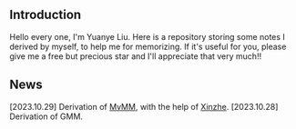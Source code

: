 
## Introduction

Hello every one, I'm Yuanye Liu. Here is a repository storing some notes I derived by myself, to help me for memorizing. If it's useful for you, please give me a free but precious star and I'll appreciate that very much!! 

## News

[2023.10.29] Derivation of [MvMM](https://ieeexplore.ieee.org/document/8458220), with the help of [Xinzhe](https://xzluo97.github.io/).
[2023.10.28] Derivation of GMM.